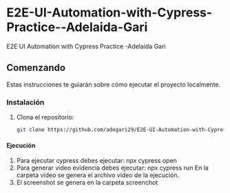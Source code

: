 # E2E-UI-Automation-with-Cypress-Practice--Adelaida-Gari
E2E UI Automation with Cypress Practice -Adelaida Gari

## Comenzando

Estas instrucciones te guiarán sobre cómo ejecutar el proyecto localmente.


### Instalación

1. Clona el repositorio:

   ```bash
   git clone https://github.com/adegari29/E2E-UI-Automation-with-Cypress-Practice--Adelaida-Gari.git

#### Ejecución 
1. Para ejecutar cypress debes ejecutar: 
    npx cypress open
2. Para generar video evidencia debes ejecutar:
    npx cypress run
    En la carpeta video se genera el archivo video de la ejecución. 
3. El screenshot se genera en la carpeta screenchot
